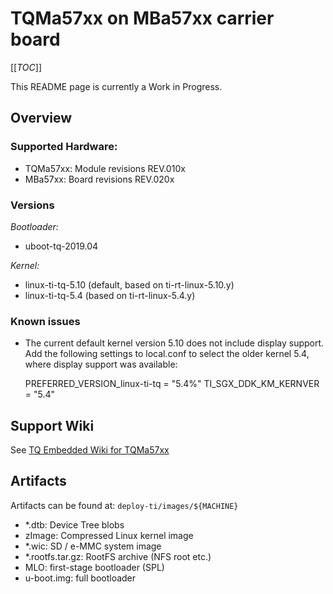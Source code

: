 # TQMa57xx on MBa57xx carrier board

[[_TOC_]]

This README page is currently a Work in Progress.

## Overview

### Supported Hardware:

* TQMa57xx: Module revisions REV.010x
* MBa57xx: Board revisions REV.020x

### Versions

_Bootloader:_

* uboot-tq-2019.04

_Kernel:_

* linux-ti-tq-5.10 (default, based on ti-rt-linux-5.10.y)
* linux-ti-tq-5.4 (based on ti-rt-linux-5.4.y)

### Known issues

* The current default kernel version 5.10 does not include display support. Add
  the following settings to local.conf to select the older kernel 5.4, where
  display support was available:

    PREFERRED_VERSION_linux-ti-tq = "5.4%"
    TI_SGX_DDK_KM_KERNVER = "5.4"


## Support Wiki

See [TQ Embedded Wiki for TQMa57xx](https://support.tq-group.com/en/arm/tqma57xx)

## Artifacts

Artifacts can be found at:
`deploy-ti/images/${MACHINE}`

* \*.dtb: Device Tree blobs
* zImage: Compressed Linux kernel image
* \*.wic: SD / e-MMC system image
* \*.rootfs.tar.gz: RootFS archive (NFS root etc.)
* MLO: first-stage bootloader (SPL)
* u-boot.img: full bootloader
